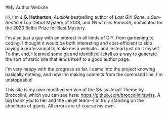 #My Author Website

Hi, I'm **J.G. Hetherton**, *Audible* bestselling author of *Last Girl Gone*, a *Sun-Sentinel* Top Debut Mystery of 2018, and *What Lies Beneath*, nominated for the 2023 Beltie Prize for Best Mystery.

I'm also just a guy with an interest in all kinds of DIY, from gardening to coding. I thought it would be both interesting and cost-efficient to skip paying a professional to make me a website...and instead just do it myself. To that end, I learned some git and identified Jekyll as a way to generate the sort of static site that lends itself to a good author page.

I'm very happy with the progress so far. I came into the project knowing basically nothing, and now I'm making commits from the command line. I'm unstoppable!

This site is my own modified version of the Swiss Jekyll Theme by Broccolini, which you can see here: https://github.com/broccolini/swiss. A big thank you to her and the Jekyll team--I'm truly standing on the shoulders of giants. All errors are of course my own.